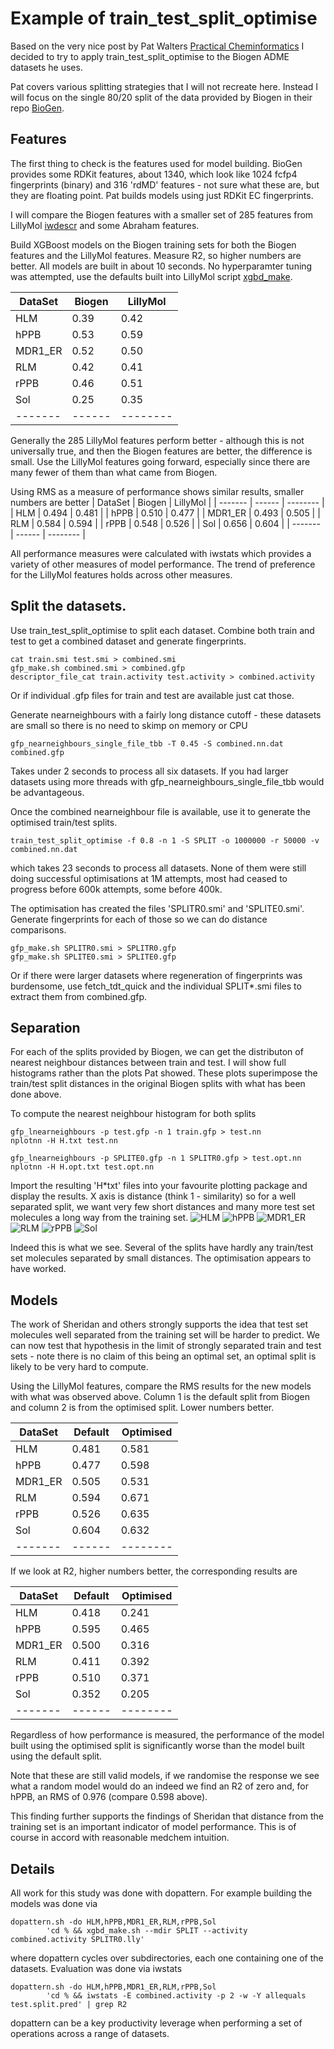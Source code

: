 # Example of train_test_split_optimise

Based on the very nice post by Pat Walters
[Practical Cheminformatics](https://practicalcheminformatics.blogspot.com/2024/11/some-thoughts-on-splitting-chemical.html)
I decided to try to apply train_test_split_optimise to the Biogen ADME datasets
he uses.

Pat covers various splitting strategies that I will not recreate here. Instead
I will focus on the single 80/20 split of the data provided by Biogen in
their repo [BioGen](https://github.com/molecularinformatics/Computational-ADME/tree/main).

## Features

The first thing to check is the features used for model building. BioGen provides some
RDKit features, about 1340, which look like 1024 fcfp4 fingerprints (binary) and 316 'rdMD'
features - not sure what these are, but they are floating point. Pat builds models
using just RDKit EC fingerprints.

I will compare the Biogen features with a smaller set of 285 features
from LillyMol [iwdescr](/docs/Molecule_Tools/iwdescr.md) and some Abraham features.

Build XGBoost models on the Biogen training sets for both the Biogen features and
the LillyMol features. Measure R2, so higher numbers are better. All models are built
in about 10 seconds. No hyperparamter tuning was attempted, use the defaults built
into LillyMol script [xgbd_make](/contrib/bin/xgbd/xgbd_make.py).

| DataSet | Biogen | LillyMol |
| ------- | ------ | -------- |
| HLM | 0.39 | 0.42 |
| hPPB | 0.53 | 0.59 |
| MDR1_ER | 0.52 | 0.50 |
| RLM | 0.42 | 0.41 |
| rPPB | 0.46 | 0.51 |
| Sol | 0.25 | 0.35 |
| ------- | ------ | -------- |

Generally the 285 LillyMol features perform better - although this is not universally
true, and then the Biogen features are better, the difference is small. Use the LillyMol
features going forward, especially since there are many fewer of them than what came
from Biogen.

Using RMS as a measure of performance shows similar results, smaller numbers are better
| DataSet | Biogen | LillyMol |
| ------- | ------ | -------- |
| HLM | 0.494 | 0.481 |
| hPPB | 0.510 | 0.477 |
| MDR1_ER | 0.493 | 0.505 |
| RLM | 0.584 | 0.594 |
| rPPB | 0.548 | 0.526 |
| Sol | 0.656 | 0.604 |
| ------- | ------ | -------- |

All performance measures were calculated with iwstats which provides a variety of
other measures of model performance. The trend of preference for the LillyMol features
holds across other measures.

## Split the datasets.
Use train_test_split_optimise to split each dataset. Combine both train and test
to get a combined dataset and generate fingerprints.

```
cat train.smi test.smi > combined.smi
gfp_make.sh combined.smi > combined.gfp
descriptor_file_cat train.activity test.activity > combined.activity
```
Or if individual .gfp files for train and test are available just cat those.

Generate nearneighbours with a fairly long distance cutoff - these datasets are small
so there is no need to skimp on memory or CPU
```
gfp_nearneighbours_single_file_tbb -T 0.45 -S combined.nn.dat combined.gfp
```
Takes under 2 seconds to process all six datasets. If you had larger datasets
using more threads with gfp_nearneighbours_single_file_tbb would be
advantageous.

Once the combined nearneighbour file is available, use it to generate
the optimised train/test splits.
```
train_test_split_optimise -f 0.8 -n 1 -S SPLIT -o 1000000 -r 50000 -v combined.nn.dat
```
which takes 23 seconds to process all datasets. None of them were still doing
successful optimisations at 1M attempts, most had ceased to progress before
600k attempts, some before 400k.

The optimisation has created the files 'SPLITR0.smi' and 'SPLITE0.smi'.
Generate fingerprints for each of those so we can do distance comparisons.
```
gfp_make.sh SPLITR0.smi > SPLITR0.gfp
gfp_make.sh SPLITE0.smi > SPLITE0.gfp
```

Or if there were larger datasets where regeneration of fingerprints was
burdensome, use fetch_tdt_quick and the individual SPLIT*.smi files to extract them
from combined.gfp.

## Separation
For each of the splits provided by Biogen, we can get the distributon of nearest
neighbour distances between train and test. I will show full histograms rather than
the plots Pat showed. These plots superimpose the train/test split distances in
the original Biogen splits with what has been done above.

To compute the nearest neighbour histogram for both splits
```
gfp_lnearneighbours -p test.gfp -n 1 train.gfp > test.nn
nplotnn -H H.txt test.nn

gfp_lnearneighbours -p SPLITE0.gfp -n 1 SPLITR0.gfp > test.opt.nn
nplotnn -H H.opt.txt test.opt.nn
```
Import the resulting 'H*txt' files into your favourite plotting package
and display the results. X axis is distance (think 1 - similarity) so
for a well separated split, we want very few short distances and many
more test set molecules a long way from the training set.
![HLM](Images/ADME_HLM.png)
![hPPB](Images/ADME_hPPB.png)
![MDR1_ER](Images/ADME_MDR1_ER.png)
![RLM](Images/ADME_RLM.png)
![rPPB](Images/ADME_rPPB.png)
![Sol](Images/ADME_Sol.png)

Indeed this is what we see. Several of the splits have hardly any train/test
set molecules separated by small distances. The optimisation appears to have
worked.

## Models
The work of Sheridan and others strongly supports the idea that test set molecules
well separated from the training set will be harder to predict. We can now
test that hypothesis in the limit of strongly separated train and
test sets - note there is no claim of this being an optimal set, an 
optimal split is likely to be very hard to compute.

Using the LillyMol features, compare the RMS results for the new models with
what was observed above. Column 1 is the default split from Biogen and
column 2 is from the optimised split. Lower numbers better.

| DataSet | Default | Optimised |
| ------- | ------ | -------- |
| HLM | 0.481 | 0.581 |
| hPPB | 0.477 | 0.598 |
| MDR1_ER | 0.505 | 0.531 |
| RLM | 0.594 | 0.671 |
| rPPB | 0.526 | 0.635 |
| Sol | 0.604 | 0.632 |
| ------- | ------ | -------- |

If we look at R2, higher numbers better, the corresponding results are

| DataSet | Default | Optimised |
| ------- | ------ | -------- |
| HLM | 0.418 | 0.241 |
| hPPB | 0.595 | 0.465 |
| MDR1_ER | 0.500 | 0.316 |
| RLM | 0.411 | 0.392 |
| rPPB | 0.510 | 0.371 |
| Sol | 0.352 | 0.205 |
| ------- | ------ | -------- |

Regardless of how performance is measured, the performance of the
model built using the optimised split is significantly worse than
the model built using the default split.

Note that these are still valid models, if we randomise the response
we see what a random model would do an indeed we find an R2 of zero and,
for hPPB, an RMS of 0.976 (compare 0.598 above).

This finding further supports the findings of Sheridan that distance from
the training set is an important indicator of model performance.
This is of course in accord with reasonable medchem intuition.

## Details
All work for this study was done with dopattern. For example building
the models was done via
```
dopattern.sh -do HLM,hPPB,MDR1_ER,RLM,rPPB,Sol 
        'cd % && xgbd_make.sh --mdir SPLIT --activity combined.activity SPLITR0.lly'
```
where dopattern cycles over subdirectories, each one containing one of the
datasets. Evaluation was done via iwstats
```
dopattern.sh -do HLM,hPPB,MDR1_ER,RLM,rPPB,Sol 
        'cd % && iwstats -E combined.activity -p 2 -w -Y allequals test.split.pred' | grep R2
```
dopattern can be a key productivity leverage when performing a set 
of operations across a range of datasets.
